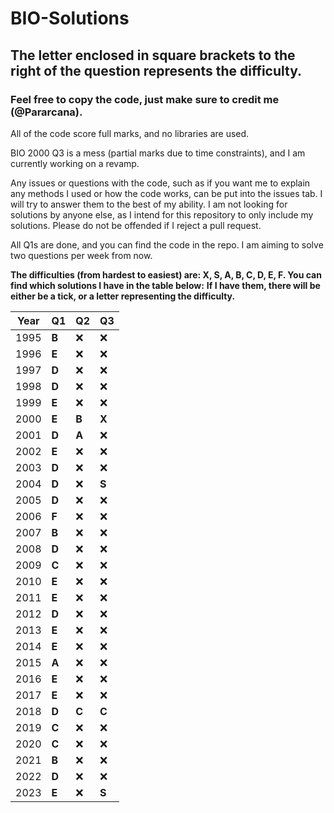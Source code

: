 # BIO-Solutions

## The letter enclosed in square brackets to the right of the question represents the difficulty.

### Feel free to copy the code, just make sure to credit me (@Pararcana).

All of the code score full marks, and no libraries are used.

BIO 2000 Q3 is a mess (partial marks due to time constraints), and I am currently working on a revamp.

Any issues or questions with the code, such as if you want me to explain any methods I used or how the code works, can be put into the issues tab. I will try to answer them to the best of my ability. I am not looking for solutions by anyone else, as I intend for this repository to only include my solutions. Please do not be offended if I reject a pull request.

All Q1s are done, and you can find the code in the repo. I am aiming to solve two questions per week from now.

**The difficulties (from hardest to easiest) are: X, S, A, B, C, D, E, F. You can find which solutions I have in the table below:**
**If I have them, there will be either be a tick, or a letter representing the difficulty.**

|Year|Q1|Q2|Q3|
|---|---|---|---|
|1995|**B**|❌|❌|
|1996|**E**|❌|❌|
|1997|**D**|❌|❌|
|1998|**D**|❌|❌|
|1999|**E**|❌|❌|
|2000|**E**|**B**|**X**|
|2001|**D**|**A**|❌|
|2002|**E**|❌|❌|
|2003|**D**|❌|❌|
|2004|**D**|❌|**S**|
|2005|**D**|❌|❌|
|2006|**F**|❌|❌|
|2007|**B**|❌|❌|
|2008|**D**|❌|❌|
|2009|**C**|❌|❌|
|2010|**E**|❌|❌|
|2011|**E**|❌|❌|
|2012|**D**|❌|❌|
|2013|**E**|❌|❌|
|2014|**E**|❌|❌|
|2015|**A**|❌|❌|
|2016|**E**|❌|❌|
|2017|**E**|❌|❌|
|2018|**D**|**C**|**C**|
|2019|**C**|❌|❌|
|2020|**C**|❌|❌|
|2021|**B**|❌|❌|
|2022|**D**|❌|❌|
|2023|**E**|❌|**S**|
